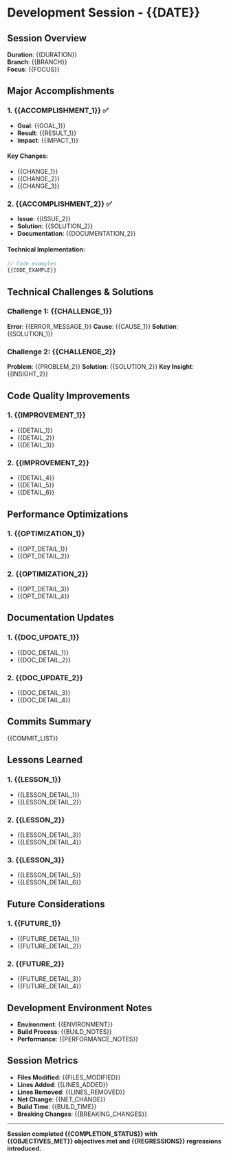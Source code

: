 # Development Session - {{DATE}}

## Session Overview
**Duration**: {{DURATION}}  
**Branch**: {{BRANCH}}  
**Focus**: {{FOCUS}}

## Major Accomplishments

### 1. {{ACCOMPLISHMENT_1}} ✅
- **Goal**: {{GOAL_1}}
- **Result**: {{RESULT_1}}
- **Impact**: {{IMPACT_1}}

#### Key Changes:
- {{CHANGE_1}}
- {{CHANGE_2}}
- {{CHANGE_3}}

### 2. {{ACCOMPLISHMENT_2}} ✅
- **Issue**: {{ISSUE_2}}
- **Solution**: {{SOLUTION_2}}
- **Documentation**: {{DOCUMENTATION_2}}

#### Technical Implementation:
```typescript
// Code examples
{{CODE_EXAMPLE}}
```

## Technical Challenges & Solutions

### Challenge 1: {{CHALLENGE_1}}
**Error**: {{ERROR_MESSAGE_1}}
**Cause**: {{CAUSE_1}}
**Solution**: {{SOLUTION_1}}

### Challenge 2: {{CHALLENGE_2}}
**Problem**: {{PROBLEM_2}}
**Solution**: {{SOLUTION_2}}
**Key Insight**: {{INSIGHT_2}}

## Code Quality Improvements

### 1. {{IMPROVEMENT_1}}
- {{DETAIL_1}}
- {{DETAIL_2}}
- {{DETAIL_3}}

### 2. {{IMPROVEMENT_2}}
- {{DETAIL_4}}
- {{DETAIL_5}}
- {{DETAIL_6}}

## Performance Optimizations

### 1. {{OPTIMIZATION_1}}
- {{OPT_DETAIL_1}}
- {{OPT_DETAIL_2}}

### 2. {{OPTIMIZATION_2}}
- {{OPT_DETAIL_3}}
- {{OPT_DETAIL_4}}

## Documentation Updates

### 1. {{DOC_UPDATE_1}}
- {{DOC_DETAIL_1}}
- {{DOC_DETAIL_2}}

### 2. {{DOC_UPDATE_2}}
- {{DOC_DETAIL_3}}
- {{DOC_DETAIL_4}}

## Commits Summary

{{COMMIT_LIST}}

## Lessons Learned

### 1. {{LESSON_1}}
- {{LESSON_DETAIL_1}}
- {{LESSON_DETAIL_2}}

### 2. {{LESSON_2}}
- {{LESSON_DETAIL_3}}
- {{LESSON_DETAIL_4}}

### 3. {{LESSON_3}}
- {{LESSON_DETAIL_5}}
- {{LESSON_DETAIL_6}}

## Future Considerations

### 1. {{FUTURE_1}}
- {{FUTURE_DETAIL_1}}
- {{FUTURE_DETAIL_2}}

### 2. {{FUTURE_2}}
- {{FUTURE_DETAIL_3}}
- {{FUTURE_DETAIL_4}}

## Development Environment Notes

- **Environment**: {{ENVIRONMENT}}
- **Build Process**: {{BUILD_NOTES}}
- **Performance**: {{PERFORMANCE_NOTES}}

## Session Metrics

- **Files Modified**: {{FILES_MODIFIED}}
- **Lines Added**: {{LINES_ADDED}}
- **Lines Removed**: {{LINES_REMOVED}}
- **Net Change**: {{NET_CHANGE}}
- **Build Time**: {{BUILD_TIME}}
- **Breaking Changes**: {{BREAKING_CHANGES}}

---

**Session completed {{COMPLETION_STATUS}} with {{OBJECTIVES_MET}} objectives met and {{REGRESSIONS}} regressions introduced.**